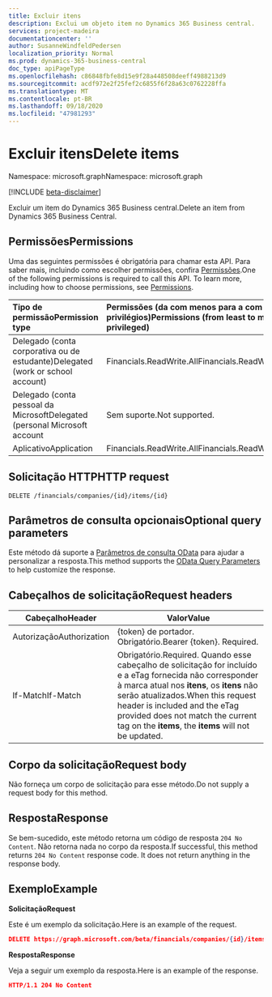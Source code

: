 ```yaml
---
title: Excluir itens
description: Exclui um objeto item no Dynamics 365 Business central.
services: project-madeira
documentationcenter: ''
author: SusanneWindfeldPedersen
localization_priority: Normal
ms.prod: dynamics-365-business-central
doc_type: apiPageType
ms.openlocfilehash: c86848fbfe8d15e9f28a448508deeff4988213d9
ms.sourcegitcommit: acdf972e2f25fef2c6855f6f28a63c0762228ffa
ms.translationtype: MT
ms.contentlocale: pt-BR
ms.lasthandoff: 09/18/2020
ms.locfileid: "47981293"
---
```

# <a name="delete-items"></a><span data-ttu-id="17cca-103">Excluir itens</span><span class="sxs-lookup"><span data-stu-id="17cca-103">Delete items</span></span>

<span data-ttu-id="17cca-104">Namespace: microsoft.graph</span><span class="sxs-lookup"><span data-stu-id="17cca-104">Namespace: microsoft.graph</span></span>

[!INCLUDE [beta-disclaimer](../../includes/beta-disclaimer.md)]

<span data-ttu-id="17cca-105">Excluir um item do Dynamics 365 Business central.</span><span class="sxs-lookup"><span data-stu-id="17cca-105">Delete an item from Dynamics 365 Business Central.</span></span>

## <a name="permissions"></a><span data-ttu-id="17cca-106">Permissões</span><span class="sxs-lookup"><span data-stu-id="17cca-106">Permissions</span></span>
<span data-ttu-id="17cca-p101">Uma das seguintes permissões é obrigatória para chamar esta API. Para saber mais, incluindo como escolher permissões, confira [Permissões](/graph/permissions-reference).</span><span class="sxs-lookup"><span data-stu-id="17cca-p101">One of the following permissions is required to call this API. To learn more, including how to choose permissions, see [Permissions](/graph/permissions-reference).</span></span>

|<span data-ttu-id="17cca-109">Tipo de permissão</span><span class="sxs-lookup"><span data-stu-id="17cca-109">Permission type</span></span> |<span data-ttu-id="17cca-110">Permissões (da com menos para a com mais privilégios)</span><span class="sxs-lookup"><span data-stu-id="17cca-110">Permissions (from least to most privileged)</span></span>|
|:---------------|:------------------------------------------|
|<span data-ttu-id="17cca-111">Delegado (conta corporativa ou de estudante)</span><span class="sxs-lookup"><span data-stu-id="17cca-111">Delegated (work or school account)</span></span>|<span data-ttu-id="17cca-112">Financials.ReadWrite.All</span><span class="sxs-lookup"><span data-stu-id="17cca-112">Financials.ReadWrite.All</span></span> |
|<span data-ttu-id="17cca-113">Delegado (conta pessoal da Microsoft</span><span class="sxs-lookup"><span data-stu-id="17cca-113">Delegated (personal Microsoft account</span></span>|<span data-ttu-id="17cca-114">Sem suporte.</span><span class="sxs-lookup"><span data-stu-id="17cca-114">Not supported.</span></span>|
|<span data-ttu-id="17cca-115">Aplicativo</span><span class="sxs-lookup"><span data-stu-id="17cca-115">Application</span></span>|<span data-ttu-id="17cca-116">Financials.ReadWrite.All</span><span class="sxs-lookup"><span data-stu-id="17cca-116">Financials.ReadWrite.All</span></span>|

## <a name="http-request"></a><span data-ttu-id="17cca-117">Solicitação HTTP</span><span class="sxs-lookup"><span data-stu-id="17cca-117">HTTP request</span></span>
```
DELETE /financials/companies/{id}/items/{id}
```

## <a name="optional-query-parameters"></a><span data-ttu-id="17cca-118">Parâmetros de consulta opcionais</span><span class="sxs-lookup"><span data-stu-id="17cca-118">Optional query parameters</span></span>
<span data-ttu-id="17cca-119">Este método dá suporte a [Parâmetros de consulta OData](/graph/query-parameters) para ajudar a personalizar a resposta.</span><span class="sxs-lookup"><span data-stu-id="17cca-119">This method supports the [OData Query Parameters](/graph/query-parameters) to help customize the response.</span></span>

## <a name="request-headers"></a><span data-ttu-id="17cca-120">Cabeçalhos de solicitação</span><span class="sxs-lookup"><span data-stu-id="17cca-120">Request headers</span></span>
|<span data-ttu-id="17cca-121">Cabeçalho</span><span class="sxs-lookup"><span data-stu-id="17cca-121">Header</span></span>       |<span data-ttu-id="17cca-122">Valor</span><span class="sxs-lookup"><span data-stu-id="17cca-122">Value</span></span>                    |
|-------------|-------------------------|
|<span data-ttu-id="17cca-123">Autorização</span><span class="sxs-lookup"><span data-stu-id="17cca-123">Authorization</span></span>|<span data-ttu-id="17cca-p102">{token} de portador. Obrigatório.</span><span class="sxs-lookup"><span data-stu-id="17cca-p102">Bearer {token}. Required.</span></span>|
|<span data-ttu-id="17cca-126">If-Match</span><span class="sxs-lookup"><span data-stu-id="17cca-126">If-Match</span></span>     |<span data-ttu-id="17cca-127">Obrigatório.</span><span class="sxs-lookup"><span data-stu-id="17cca-127">Required.</span></span> <span data-ttu-id="17cca-128">Quando esse cabeçalho de solicitação for incluído e a eTag fornecida não corresponder à marca atual nos **itens**, os **itens** não serão atualizados.</span><span class="sxs-lookup"><span data-stu-id="17cca-128">When this request header is included and the eTag provided does not match the current tag on the **items**, the **items** will not be updated.</span></span> |

## <a name="request-body"></a><span data-ttu-id="17cca-129">Corpo da solicitação</span><span class="sxs-lookup"><span data-stu-id="17cca-129">Request body</span></span>
<span data-ttu-id="17cca-130">Não forneça um corpo de solicitação para esse método.</span><span class="sxs-lookup"><span data-stu-id="17cca-130">Do not supply a request body for this method.</span></span>

## <a name="response"></a><span data-ttu-id="17cca-131">Resposta</span><span class="sxs-lookup"><span data-stu-id="17cca-131">Response</span></span>
<span data-ttu-id="17cca-p104">Se bem-sucedido, este método retorna um código de resposta ```204 No Content```. Não retorna nada no corpo da resposta.</span><span class="sxs-lookup"><span data-stu-id="17cca-p104">If successful, this method returns ```204 No Content``` response code. It does not return anything in the response body.</span></span>

## <a name="example"></a><span data-ttu-id="17cca-134">Exemplo</span><span class="sxs-lookup"><span data-stu-id="17cca-134">Example</span></span>

<span data-ttu-id="17cca-135">**Solicitação**</span><span class="sxs-lookup"><span data-stu-id="17cca-135">**Request**</span></span>

<span data-ttu-id="17cca-136">Este é um exemplo da solicitação.</span><span class="sxs-lookup"><span data-stu-id="17cca-136">Here is an example of the request.</span></span>
```json
DELETE https://graph.microsoft.com/beta/financials/companies/{id}/items/{id}
```

<span data-ttu-id="17cca-137">**Resposta**</span><span class="sxs-lookup"><span data-stu-id="17cca-137">**Response**</span></span>

<span data-ttu-id="17cca-138">Veja a seguir um exemplo da resposta.</span><span class="sxs-lookup"><span data-stu-id="17cca-138">Here is an example of the response.</span></span> 

```json
HTTP/1.1 204 No Content
```



